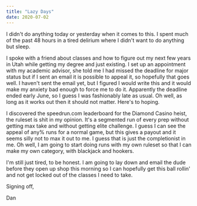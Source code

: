 ```yaml
---
title: "Lazy Days"
date: 2020-07-02
---
```


I didn't do anything today or yesterday when it comes to this. I spent much of the past 48 hours in a tired delirium where I didn't want to do anything but sleep. 

I spoke with a friend about classes and how to figure out my next few years in Utah while getting my degree and just existing. I set up an appointment with my academic advisor, she told me I had missed the deadline for major status but if I sent an email it is possible to appeal it, so hopefully that goes well. I haven't sent the email yet, but I figured I would write this and it would make my anxiety bad enough to force me to do it. Apparently the deadline ended early June, so I guess I was fashionably late as usual. Oh well, as long as it works out then it should not matter. Here's to hoping. 

I discovered the speedrun.com leaderboard for the Diamond Casino heist, the ruleset is shit in my opinion. It's a segmented run of every prep without getting max take and without getting elite challenge. I guess I can see the appeal of any% runs for a normal game, but this gives a payout and it seems silly not to max it out to me. I guess that is just the completionist in me. Oh well, I am going to start doing runs with my own ruleset so that I can make my own category, with blackjack and hookers. 

I'm still just tired, to be honest. I am going to lay down and email the dude before they open up shop this morning so I can hopefully get this ball rollin' and not get locked out of the classes I need to take. 

Signing off, 

Dan 
